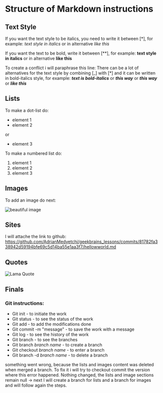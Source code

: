 # Structure of Markdown instructions

## Text Style

If you want the text style to be italics, you need to write it between [*], for example: *text style in italics* or in alternative _like this_

If you want the text to be bold, write it between [**], for example: **text style in italics** or in alternative __like this__

To create a conflict i will paraphrase this line: There can be a lot of alternatives for the text style by combining [_] with [*] and it can be written in bold-italics style, for example: *__text is bold-italics__* or _**this way**_ or ___this way___ or ***like this***

## Lists

To make a dot-list do:

* element 1
* element 2

or 
+ element 3

To make a numbered list do:
1. element 1
2. element 2
3. element 3

## Images
To add an image do next:

![beautiful image](<beautiful image.jpg>)
## Sites

I will attache the link to github:
https://github.com/AdrianMedvetchi/geekbrains_lessons/commits/81782fa338942d59194bfe69c5d14ba55e1aa3f7/hellowworld.md

## Quotes

![Lama Quote][def]

## Finals
### Git instructions:
* Git init - to initiate the work
* Git status - to see the status of the work
* Git add - to add the modifications done
* Git commit -m "message" - to save the work with a message
* Git log - to see the history of the work
* Git branch - to see the branches
* Git branch _branch name_ - to create a branch
* Git checkout _branch name_ - to enter a branch
* Git branch -d _branch name_ - to delete a branch


[def]: <Dalai Lama quote.jpg>
something went wrong, because the lists and images content was deleted when merged a branch. To fix it i will try to checkout commit the version where this error happened. Nothing changed, the lists and image sections remain null -> next I will create a branch for lists and a branch for images and will follow again the steps.